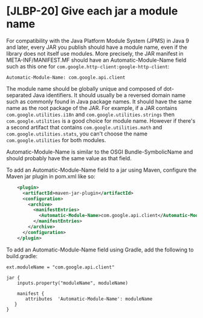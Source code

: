 # [JLBP-20] Give each jar a module name

For compatibility with the Java Platform Module System (JPMS) in Java 9 and
later, every JAR you publish should have a module name, even if the library
does not itself use modules. More precisely, the JAR manifest in
META-INF/MANIFEST.MF should have an Automatic-Module-Name field such as
this one for `com.google.http-client:google-http-client`:

```
Automatic-Module-Name: com.google.api.client
```

The module name should be globally unique and composed of
dot-separated Java identifiers. It should usually be a reversed domain name such
as commonly found in Java package names. It should have the same name as the root
package of the JAR. For example, if a JAR contains `com.google.utilities.i18n`
and `com.google.utilities.strings` then `com.google.utilities` is a good
choice for module name. However if there's a second artifact that contains
`com.google.utilities.math` and `com.google.utilities.stats`, you can't choose
the name `com.google.utilities` for both modules.

Automatic-Module-Name is similar to the OSGI Bundle-SymbolicName and should
probably have the same value as that field.

To add an Automatic-Module-Name field to a jar using Maven, configure the
Maven jar plugin in pom.xml like so:

```xml
    <plugin>
      <artifactId>maven-jar-plugin</artifactId>
      <configuration>
        <archive>  
          <manifestEntries>
            <Automatic-Module-Name>com.google.api.client</Automatic-Module-Name>
          </manifestEntries>
        </archive>
      </configuration>
    </plugin>
```

To add an Automatic-Module-Name field using Gradle, add the following to
build.gradle:

```
ext.moduleName = "com.google.api.client"

jar {
    inputs.property("moduleName", moduleName)

    manifest {
       attributes  'Automatic-Module-Name': moduleName
   }
}
```
